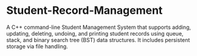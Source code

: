 # Student-Record-Management
A C++ command-line Student Management System that supports adding, updating, deleting, undoing, and printing student records using queue, stack, and binary search tree (BST) data structures. It includes persistent storage via file handling.
